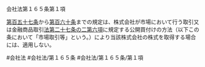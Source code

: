 会社法第１６５条第１項

[第百五十七条](会社法＿＿＿＿第１５７条)から[第百六十条](会社法＿＿＿＿第１６０条)までの規定は、株式会社が市場において行う取引又は金融商品取引[法第二十七条の二第六項](会社法＿＿＿＿第２７条の２第６項)に規定する公開買付けの方法（以下この条において「市場取引等」という。）により当該株式会社の株式を取得する場合には、適用しない。

#会社法
#会社法/第１６５条
#会社法/第１６５条/第１項
